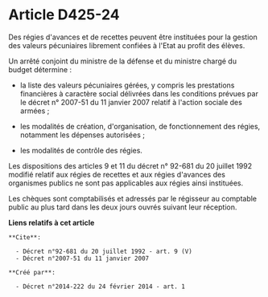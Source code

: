 # Article D425-24

Des régies d'avances et de recettes peuvent être instituées pour la gestion des valeurs pécuniaires librement confiées à
l'Etat au profit des élèves. 

Un arrêté conjoint du ministre de la défense et du ministre chargé du budget détermine :

- la liste des valeurs pécuniaires gérées, y compris les prestations financières à caractère social délivrées dans les
conditions prévues par le décret n° 2007-51 du 11 janvier 2007 relatif à l'action sociale des armées ;

- les modalités de création, d'organisation, de fonctionnement des régies, notamment les dépenses autorisées ;

- les modalités de contrôle des régies. 

Les dispositions des articles 9 et 11 du décret n° 92-681 du 20 juillet 1992 modifié relatif aux régies de recettes et aux
régies d'avances des organismes publics ne sont pas applicables aux régies ainsi instituées. 

Les chèques sont comptabilisés et adressés par le régisseur au comptable public au plus tard dans les deux jours ouvrés
suivant leur réception.

**Liens relatifs à cet article**

	**Cite**:

	  - Décret n°92-681 du 20 juillet 1992 - art. 9 (V)
	  - Décret n°2007-51 du 11 janvier 2007

	**Créé par**:

	  - Décret n°2014-222 du 24 février 2014 - art. 1
